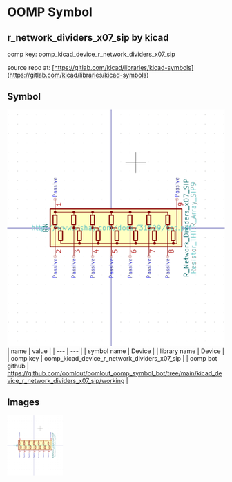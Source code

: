# OOMP Symbol  
## r_network_dividers_x07_sip  by kicad  
  
oomp key: oomp_kicad_device_r_network_dividers_x07_sip  
  
source repo at: [https://gitlab.com/kicad/libraries/kicad-symbols](https://gitlab.com/kicad/libraries/kicad-symbols)  
## Symbol  
  
[![working.png](working_600.png)](working.png)  
| name | value | 
| --- | --- | 
| symbol name | Device | 
| library name | Device | 
| oomp key | oomp_kicad_device_r_network_dividers_x07_sip | 
| oomp bot github | https://github.com/oomlout/oomlout_oomp_symbol_bot/tree/main/kicad_device_r_network_dividers_x07_sip/working | 
## Images  
  
[![working.png](working_140.png)](working.png)  
